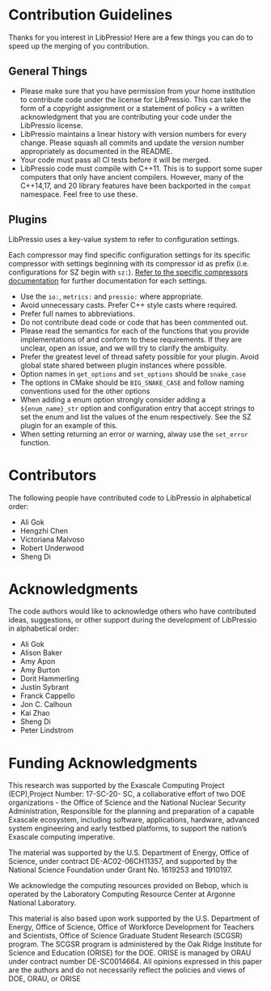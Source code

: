 # Contribution Guidelines

Thanks for you interest in LibPressio!  Here are a few things you can do to speed up the merging of you contribution.

## General Things


+ Please make sure that you have permission from your home institution to
  contribute code under the license for LibPressio.  This can take the form of
  a copyright assignment or a statement of policy + a written acknowledgment
  that you are contributing your code under the LibPressio license.
+ LibPressio maintains a linear history with version numbers for every change.
  Please squash all commits and update the version number appropriately as
  documented in the README.
+ Your code must pass all CI tests before it will be merged.
+ LibPressio code must compile with C++11.  This is to support some super
  computers that only have ancient compilers.  However, many of the C++14,17,
  and 20 library features have been backported in the `compat` namespace.  Feel
  free to use these.

## Plugins

LibPressio uses a key-value system to refer to configuration settings.

Each compressor may find specific configuration settings for its specific compressor with settings beginning with its compressor id as prefix (i.e. configurations for SZ begin with `sz:`).  [Refer to the specific compressors documentation](build/Compressors.md) for further documentation for each settings.

+ Use the `io:`, `metrics:` and `pressio:` where appropriate.
+ Avoid unnecessary casts.  Prefer C++ style casts where required.
+ Prefer full names to abbreviations.
+ Do not contribute dead code or code that has been commented out.
+ Please read the semantics for each of the functions that you provide
  implementations of and conform to these requirements.  If they are unclear,
  open an issue, and we will try to clarify the ambiguity.
+ Prefer the greatest level of thread safety possible for your plugin.  Avoid
  global state shared between plugin instances where possible.
+ Option names in `get_options` and `set_options` should be `snake_case`
+ The options in CMake should be `BIG_SNAKE_CASE` and follow naming conventions
  used for the other options
+ When adding a enum option strongly consider adding a `${enum_name}_str`
  option and configuration entry that accept strings to set the enum and list
  the values of the enum respectively.  See the SZ plugin for an example of
  this.
+ When setting returning an error or warning, alway use the `set_error`
  function.

# Contributors

The following people have contributed code to LibPressio in alphabetical order:

+ Ali Gok
+ Hengzhi Chen
+ Victoriana Malvoso
+ Robert Underwood
+ Sheng Di

# Acknowledgments

The code authors would like to acknowledge others who have contributed ideas,
suggestions, or other support during the development of LibPressio in
alphabetical order:

+ Ali Gok
+ Alison Baker
+ Amy Apon
+ Amy Burton
+ Dorit Hammerling
+ Justin Sybrant
+ Franck Cappello
+ Jon C. Calhoun
+ Kai Zhao
+ Sheng Di
+ Peter Lindstrom

# Funding Acknowledgments

This research was supported by the Exascale Computing Project (ECP),Project
Number: 17-SC-20- SC, a collaborative effort of two DOE organizations - the
Office of Science and the National Nuclear Security Administration, Responsible
for the planning and preparation of a capable Exascale ecosystem, including
software, applications, hardware, advanced system engineering and early testbed
platforms, to support the nation’s Exascale computing imperative.

The material was supported by the U.S. Department of Energy, Office of Science,
under contract DE-AC02-06CH11357, and supported by the National Science
Foundation under Grant No. 1619253 and 1910197.

We acknowledge the computing resources provided on Bebop, which is operated by
the Laboratory Computing Resource Center at Argonne National Laboratory.

This material is also based upon work supported by the U.S. Department of
Energy, Office of Science, Office of Workforce Development for Teachers and
Scientists, Office of Science Graduate Student Research (SCGSR) program. The
SCGSR program is administered by the Oak Ridge Institute for Science and
Education (ORISE) for the DOE. ORISE is managed by ORAU under contract number
DE-SC0014664. All opinions expressed in this paper are the authors and do not
necessarily reflect the policies and views of DOE, ORAU, or ORISE

